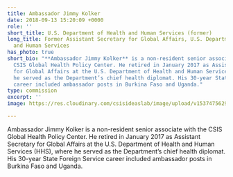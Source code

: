 ```yaml
---
title: Ambassador Jimmy Kolker
date: 2018-09-13 15:20:09 +0000
role: ''
short_title: U.S. Department of Health and Human Services (former)
long_title: Former Assistant Secretary for Global Affairs, U.S. Department of Health
  and Human Services
has_photo: true
short_bio: "**Ambassador Jimmy Kolker** is a non-resident senior associate with the
  CSIS Global Health Policy Center. He retired in January 2017 as Assistant Secretary
  for Global Affairs at the U.S. Department of Health and Human Services (HHS), where
  he served as the Department’s chief health diplomat. His 30-year State Foreign Service
  career included ambassador posts in Burkina Faso and Uganda."
type: commission
excerpt: ''
image: https://res.cloudinary.com/csisideaslab/image/upload/v1537475629/health-commission/Kolker_Jimmy.jpg

---
```

Ambassador Jimmy Kolker is a non-resident senior associate with the CSIS Global Health Policy Center. He retired in January 2017 as Assistant Secretary for Global Affairs at the U.S. Department of Health and Human Services (HHS), where he served as the Department’s chief health diplomat. His 30-year State Foreign Service career included ambassador posts in Burkina Faso and Uganda.